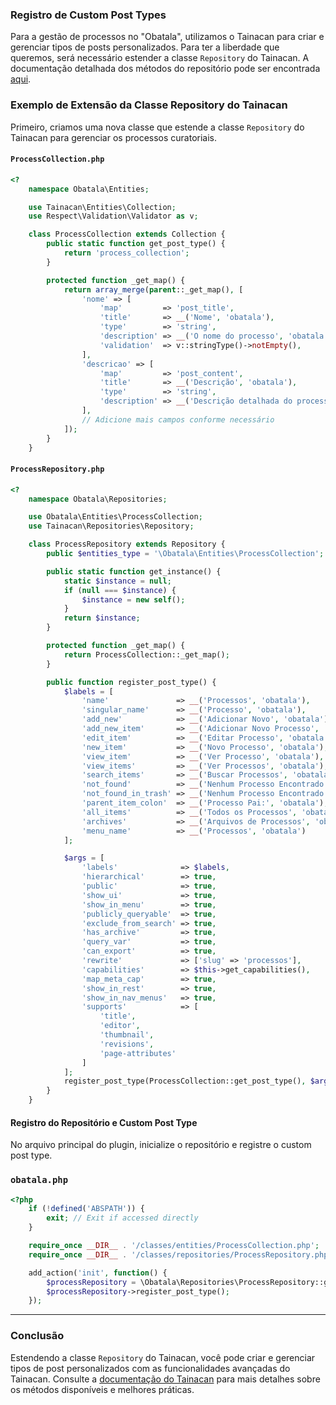 ### Registro de Custom Post Types

Para a gestão de processos no "Obatala", utilizamos o Tainacan para criar e gerenciar tipos de posts personalizados. Para ter a liberdade que queremos, será necessário estender a classe `Repository` do Tainacan. A documentação detalhada dos métodos do repositório pode ser encontrada [aqui](https://tainacan.github.io/tainacan-wiki/#/dev/repository-methods).

### Exemplo de Extensão da Classe Repository do Tainacan

Primeiro, criamos uma nova classe que estende a classe `Repository` do Tainacan para gerenciar os processos curatoriais.

#### `ProcessCollection.php`

```php
<?
    namespace Obatala\Entities;

    use Tainacan\Entities\Collection;
    use Respect\Validation\Validator as v;

    class ProcessCollection extends Collection {
        public static function get_post_type() {
            return 'process_collection';
        }

        protected function _get_map() {
            return array_merge(parent::_get_map(), [
                'nome' => [
                    'map'         => 'post_title',
                    'title'       => __('Nome', 'obatala'),
                    'type'        => 'string',
                    'description' => __('O nome do processo', 'obatala'),
                    'validation'  => v::stringType()->notEmpty(),
                ],
                'descricao' => [
                    'map'         => 'post_content',
                    'title'       => __('Descrição', 'obatala'),
                    'type'        => 'string',
                    'description' => __('Descrição detalhada do processo', 'obatala'),
                ],
                // Adicione mais campos conforme necessário
            ]);
        }
    }
```

#### `ProcessRepository.php`

```php
<?
    namespace Obatala\Repositories;

    use Obatala\Entities\ProcessCollection;
    use Tainacan\Repositories\Repository;

    class ProcessRepository extends Repository {
        public $entities_type = '\Obatala\Entities\ProcessCollection';

        public static function get_instance() {
            static $instance = null;
            if (null === $instance) {
                $instance = new self();
            }
            return $instance;
        }

        protected function _get_map() {
            return ProcessCollection::_get_map();
        }

        public function register_post_type() {
            $labels = [
                'name'               => __('Processos', 'obatala'),
                'singular_name'      => __('Processo', 'obatala'),
                'add_new'            => __('Adicionar Novo', 'obatala'),
                'add_new_item'       => __('Adicionar Novo Processo', 'obatala'),
                'edit_item'          => __('Editar Processo', 'obatala'),
                'new_item'           => __('Novo Processo', 'obatala'),
                'view_item'          => __('Ver Processo', 'obatala'),
                'view_items'         => __('Ver Processos', 'obatala'),
                'search_items'       => __('Buscar Processos', 'obatala'),
                'not_found'          => __('Nenhum Processo Encontrado', 'obatala'),
                'not_found_in_trash' => __('Nenhum Processo Encontrado na Lixeira', 'obatala'),
                'parent_item_colon'  => __('Processo Pai:', 'obatala'),
                'all_items'          => __('Todos os Processos', 'obatala'),
                'archives'           => __('Arquivos de Processos', 'obatala'),
                'menu_name'          => __('Processos', 'obatala')
            ];

            $args = [
                'labels'              => $labels,
                'hierarchical'        => true,
                'public'              => true,
                'show_ui'             => true,
                'show_in_menu'        => true,
                'publicly_queryable'  => true,
                'exclude_from_search' => true,
                'has_archive'         => true,
                'query_var'           => true,
                'can_export'          => true,
                'rewrite'             => ['slug' => 'processos'],
                'capabilities'        => $this->get_capabilities(),
                'map_meta_cap'        => true,
                'show_in_rest'        => true,
                'show_in_nav_menus'   => true,
                'supports'            => [
                    'title',
                    'editor',
                    'thumbnail',
                    'revisions',
                    'page-attributes'
                ]
            ];
            register_post_type(ProcessCollection::get_post_type(), $args);
        }
    }
```

#### Registro do Repositório e Custom Post Type

No arquivo principal do plugin, inicialize o repositório e registre o custom post type.

### `obatala.php`

```php
<?php
    if (!defined('ABSPATH')) {
        exit; // Exit if accessed directly
    }

    require_once __DIR__ . '/classes/entities/ProcessCollection.php';
    require_once __DIR__ . '/classes/repositories/ProcessRepository.php';

    add_action('init', function() {
        $processRepository = \Obatala\Repositories\ProcessRepository::get_instance();
        $processRepository->register_post_type();
    });
```

---

### Conclusão

Estendendo a classe `Repository` do Tainacan, você pode criar e gerenciar tipos de post personalizados com as funcionalidades avançadas do Tainacan. Consulte a [documentação do Tainacan](https://tainacan.github.io/tainacan-wiki/#/dev/repository-methods) para mais detalhes sobre os métodos disponíveis e melhores práticas.